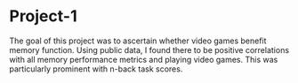# Project-1

The goal of this project was to ascertain whether video games benefit memory function. Using public data, I found there to be positive correlations with all memory performance metrics and playing video games. This was particularly prominent with n-back task scores.
